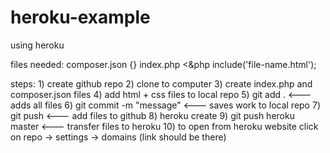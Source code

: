 # heroku-example
using heroku

files needed:
	composer.json
		{}
	index.php
		<&php include('file-name.html');

steps: 
	1) create github repo
	2) clone to computer
	3) create index.php and composer.json files
	4) add html + css files to local repo
	5) git add . <--- adds all files
	6) git commit -m "message" <--- saves work to local repo
	7) git push <--- add files to github
	8) heroku create
	9) git push heroku master <--- transfer files to heroku 
	10) to open from heroku website click on repo -> settings -> domains (link should be there)
